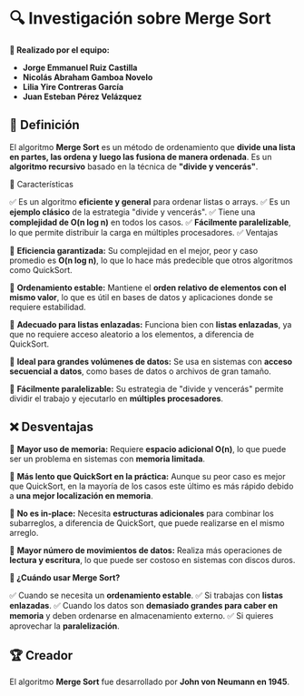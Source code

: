﻿# 🔍 Investigación sobre Merge Sort

**📌 Realizado por el equipo:**

- **Jorge Emmanuel Ruiz Castilla**
- **Nicolás Abraham Gamboa Novelo**
- **Lilia Yire Contreras García**
- **Juan Esteban Pérez Velázquez**

## 📖 Definición

El algoritmo **Merge Sort** es un método de ordenamiento que **divide una lista en partes, las ordena y luego las fusiona de manera ordenada**. Es un **algoritmo recursivo** basado en la técnica de **"divide y vencerás"**.

🔹 Características

✅ Es un algoritmo **eficiente y general** para ordenar listas o arrays.
✅ Es un **ejemplo clásico** de la estrategia "divide y vencerás".
✅ Tiene una **complejidad de O(n log n)** en todos los casos.
✅ **Fácilmente paralelizable**, lo que permite distribuir la carga en múltiples procesadores.
✅ Ventajas

🔹 **Eficiencia garantizada:** Su complejidad en el mejor, peor y caso promedio es **O(n log n)**, lo que lo hace más predecible que otros algoritmos como QuickSort.

🔹 **Ordenamiento estable:** Mantiene el **orden relativo de elementos con el mismo valor**, lo que es útil en bases de datos y aplicaciones donde se requiere estabilidad.

🔹 **Adecuado para listas enlazadas:** Funciona bien con **listas enlazadas**, ya que no requiere acceso aleatorio a los elementos, a diferencia de QuickSort.

🔹 **Ideal para grandes volúmenes de datos:** Se usa en sistemas con **acceso secuencial a datos**, como bases de datos o archivos de gran tamaño.

🔹 **Fácilmente paralelizable:** Su estrategia de "divide y vencerás" permite dividir el trabajo y ejecutarlo en **múltiples procesadores**.

## ❌ Desventajas

🔸 **Mayor uso de memoria:** Requiere **espacio adicional O(n)**, lo que puede ser un problema en sistemas con **memoria limitada**.

🔸 **Más lento que QuickSort en la práctica:** Aunque su peor caso es mejor que QuickSort, en la mayoría de los casos este último es más rápido debido a **una mejor localización en memoria**.

🔸 **No es in-place:** Necesita **estructuras adicionales** para combinar los subarreglos, a diferencia de QuickSort, que puede realizarse en el mismo arreglo.

🔸 **Mayor número de movimientos de datos:** Realiza más operaciones de **lectura y escritura**, lo que puede ser costoso en sistemas con discos duros.

**📌 ¿Cuándo usar Merge Sort?**

✅ Cuando se necesita un **ordenamiento estable**.
✅ Si trabajas con **listas enlazadas**.
✅ Cuando los datos son **demasiado grandes para caber en memoria** y deben ordenarse en almacenamiento externo.
✅ Si quieres aprovechar la **paralelización**.

## 🏆 Creador

El algoritmo **Merge Sort** fue desarrollado por **John von Neumann en 1945**.
